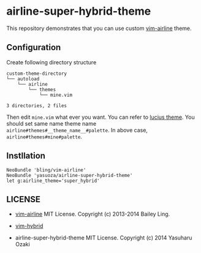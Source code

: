 # airline-super-hybrid-theme

This repository demonstrates that you can use custom [vim-airline](https://github.com/bling/vim-airline) theme.

## Configuration

Create following directory structure

```
custom-theme-directory
└── autoload
    └── airline
        └── themes
            └── mine.vim

3 directories, 2 files
```

Then edit `mine.vim` what ever you want. You can refer to [lucius theme](https://github.com/bling/vim-airline/blob/master/autoload/airline/themes/lucius.vim).
You should set same name theme name `airline#themes#__theme_name__#palette`.
In above case, `airline#themes#mine#palette`.

## Instllation

```vim
NeoBundle 'bling/vim-airline'
NeoBundle 'yasuoza/airline-super-hybrid-theme'
let g:airline_theme='super_hybrid'
```

## LICENSE

* [vim-airline](https://github.com/bling/vim-airline)
MIT License. Copyright (c) 2013-2014 Bailey Ling.

* [vim-hybrid](https://github.com/w0ng/vim-hybrid/)

* airline-super-hybrid-theme
MIT License. Copyright (c) 2014 Yasuharu Ozaki

